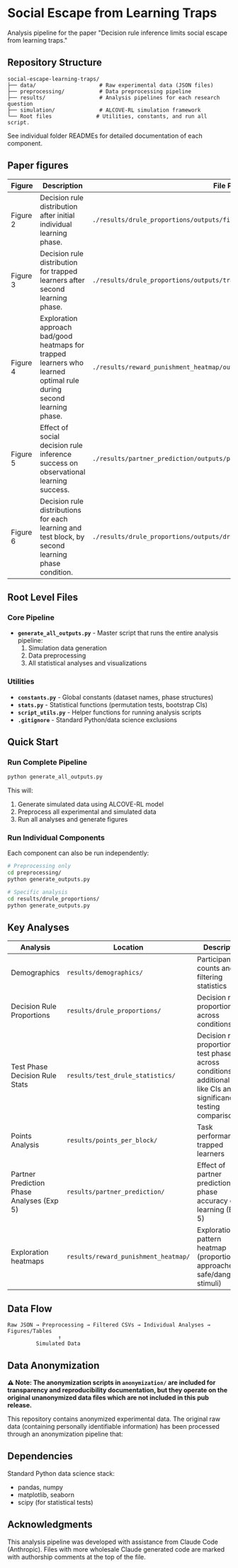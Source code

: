 # Social Escape from Learning Traps

Analysis pipeline for the paper "Decision rule inference limits social escape from learning traps." 

## Repository Structure

```
social-escape-learning-traps/
├── data/                    # Raw experimental data (JSON files)
├── preprocessing/           # Data preprocessing pipeline
├── results/                 # Analysis pipelines for each research question
├── simulation/              # ALCOVE-RL simulation framework
└── Root files              # Utilities, constants, and run all script. 
```

See individual folder READMEs for detailed documentation of each component.

## Paper figures

| Figure | Description | File Path |
|--------|-------------|-----------|
| Figure 2 | Decision rule distribution after initial individual learning phase. | `./results/drule_proportions/outputs/first_test_overview.pdf` |
| Figure 3 | Decision rule distribution for trapped learners after second learning phase.  | `./results/drule_proportions/outputs/trapped_learner_comparison.pdf` |
| Figure 4 | Exploration approach bad/good heatmaps for trapped learners who learned optimal rule during second learning phase. | `./results/reward_punishment_heatmap/outputs/trapped_to_optimal_grid.pdf` |
| Figure 5 | Effect of social decision rule inference success on observational learning success. | `./results/partner_prediction/outputs/partner_prediction_combined_figure.pdf` |
| Figure 6 | Decision rule distributions for each learning and test block, by second learning phase condition. | `./results/drule_proportions/outputs/drule-proportions-bar-plot.pdf` |

## Root Level Files

### Core Pipeline
- **`generate_all_outputs.py`** - Master script that runs the entire analysis pipeline:
  1. Simulation data generation
  2. Data preprocessing 
  3. All statistical analyses and visualizations
  
### Utilities
- **`constants.py`** - Global constants (dataset names, phase structures)
- **`stats.py`** - Statistical functions (permutation tests, bootstrap CIs)
- **`script_utils.py`** - Helper functions for running analysis scripts
- **`.gitignore`** - Standard Python/data science exclusions

## Quick Start

### Run Complete Pipeline
```bash
python generate_all_outputs.py
```

This will:
1. Generate simulated data using ALCOVE-RL model
2. Preprocess all experimental and simulated data
3. Run all analyses and generate figures

### Run Individual Components
Each component can also be run independently:

```bash
# Preprocessing only
cd preprocessing/
python generate_outputs.py

# Specific analysis
cd results/drule_proportions/
python generate_outputs.py
```

## Key Analyses

| Analysis | Location | Description |
|----------|----------|-------------|
| Demographics | `results/demographics/` | Participant counts and filtering statistics |
| Decision Rule Proportions | `results/drule_proportions/` | Decision rule proportions across conditions. |
| Test Phase Decision Rule Stats | `results/test_drule_statistics/` | Decision rule proportions at test phases, across conditions, with additional stats like CIs and significance testing comparisons. |
| Points Analysis | `results/points_per_block/` | Task performance of trapped learners |
| Partner Prediction Phase Analyses (Exp 5) | `results/partner_prediction/` | Effect of partner prediction phase accuracy on learning (Exp 5) |
| Exploration heatmaps | `results/reward_punishment_heatmap/` | Exploration pattern heatmap (proportion approached safe/dangeorus stimuli) |

## Data Flow

```
Raw JSON → Preprocessing → Filtered CSVs → Individual Analyses → Figures/Tables
                ↑
         Simulated Data
```

## Data Anonymization

**⚠️ Note: The anonymization scripts in `anonymization/` are included for transparency and reproducibility documentation, but they operate on the original unanonymized data files which are not included in this pub
 release.**

This repository contains anonymized experimental data. The original raw data (containing personally identifiable information) has been processed through an anonymization pipeline that:

## Dependencies

Standard Python data science stack:
- pandas, numpy
- matplotlib, seaborn
- scipy (for statistical tests)

## Acknowledgments

This analysis pipeline was developed with assistance from Claude Code (Anthropic). 
Files with more wholesale Claude generated code are marked with authorship comments at the top of the file.